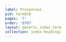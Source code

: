 ```yaml
---
label: Prosperous
pid: term810
pages: '7'
order: '0787'
layout: generic_index_term
collection: index-headings
---
```

